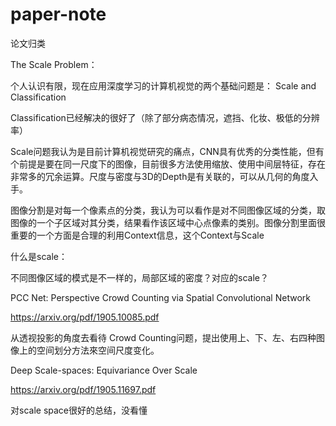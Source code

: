 # paper-note
论文归类


The Scale Problem：

个人认识有限，现在应用深度学习的计算机视觉的两个基础问题是： Scale and Classification

Classification已经解决的很好了（除了部分病态情况，遮挡、化妆、极低的分辨率）

Scale问题我认为是目前计算机视觉研究的痛点，CNN具有优秀的分类性能，但有个前提是要在同一尺度下的图像，目前很多方法使用缩放、使用中间层特征，存在非常多的冗余运算。尺度与密度与3D的Depth是有关联的，可以从几何的角度入手。

图像分割是对每一个像素点的分类，我认为可以看作是对不同图像区域的分类，取图像的一个子区域对其分类，结果看作该区域中心点像素的类别。图像分割里面很重要的一个方面是合理的利用Context信息，这个Context与Scale

什么是scale：

不同图像区域的模式是不一样的，局部区域的密度？对应的scale？


PCC Net: Perspective Crowd Counting via Spatial Convolutional Network

https://arxiv.org/pdf/1905.10085.pdf

从透视投影的角度去看待 Crowd Counting问题，提出使用上、下、左、右四种图像上的空间划分方法來空间尺度变化。


Deep Scale-spaces: Equivariance Over Scale

https://arxiv.org/pdf/1905.11697.pdf

对scale space很好的总结，没看懂
